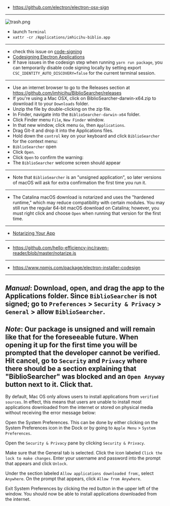 * https://github.com/electron/electron-osx-sign
---------
![trash.png](https://bitbucket.org/repo/yprLRxE/images/2480692657-trasher.jpg)

* launch `Terminal`
* `xattr -cr /Applications/imhicihu-biblio.app`
---------
* check this issue on [code-signing](https://github.com/electron/electron/issues/20027)
* [Codesigning Electron Applications](http://jbavari.github.io/blog/2015/08/14/codesigning-electron-applications/)
* If have issues in the codesign step when running `yarn run package`, you can temporarily disable code signing locally by setting export `CSC_IDENTITY_AUTO_DISCOVERY=false` for the current terminal session.
---------
* Use an internet browser to go to the Releases section at https://github.com/imhicihu/BiblioSearcher/releases
* If you're using a Mac OSX, click on BiblioSearcher-darwin-x64.zip to download it to your `Downloads` folder.
* Unzip the file by double-clicking on the zip file.
* In Finder, navigate into the `BiblioSearcher-darwin-x64` folder.
* Click Finder menu `File`, `New Finder` window.
* In that new window, click menu `Go`, then `Applications`.
* Drag Git-it and drop it into the Applications files.
* Hold down the `control` key on your keyboard and click `BiblioSearcher` for the context menu:
* `BiblioSearcher` open
* Click `Open`.
* Click `Open` to confirm the warning:
* The `BiblioSearcher` welcome screen should appear
---------
* Note that `BiblioSearcher` is an "unsigned application", so later versions of macOS will ask for extra confirmation the first time you run it.

---------
* The Catalina macOS download is notarized and uses the "hardened runtime," which may reduce compatibility with certain modules. You may still run the regular 64-bit macOS download on Catalina; however, you must right click and choose `Open` when running that version for the first time.

---------
* [Notarizing Your App](https://samuelmeuli.com/blog/2019-12-28-notarizing-your-electron-app/)

---------
* https://github.com/hello-efficiency-inc/raven-reader/blob/master/notarize.js

---------
* https://www.npmjs.com/package/electron-installer-codesign

---------
_Manual_:
Download, open, and drag the app to the Applications folder.
Since `BiblioSearcher` is not signed; go to `Preferences` > `Security & Privacy` > `General` > allow `BiblioSearcher`.
---------
_Note_: 
Our package is unsigned and will remain like that for the foreseeable future.
When opening it up for the first time you will be prompted that the developer cannot be verified.
Hit cancel, go to `Security` and `Privacy` where there should be a section explaining that "BiblioSearcher" was blocked and an `Open Anyway` button next to it. Click that.
---------

By default, Mac OS only allows users to install applications from `verified sources`. In effect, this means that users are unable to install most applications downloaded from the internet or stored on physical media without receiving the error message below:


Open the System Preferences. This can be done by either clicking on the System Preferences icon in the Dock or by going to `Apple Menu` > `System Preferences`.

Open the `Security & Privacy` pane by clicking `Security & Privacy`.

Make sure that the General tab is selected. Click the icon labeled `Click the lock to make changes`.
Enter your username and password into the prompt that appears and click `Unlock`.

Under the section labeled `Allow applications downloaded from`:, select `Anywhere`. On the prompt that appears, click `Allow from Anywhere`.

Exit System Preferences by clicking the red button in the upper left of the window. You should now be able to install applications downloaded from the internet.